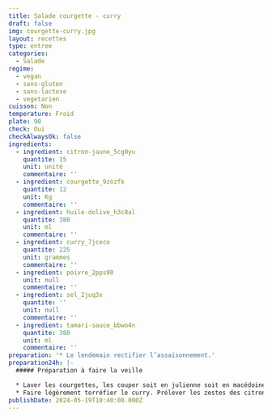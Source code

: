 ```yaml
---
title: Salade courgette - curry
draft: false
img: courgette-curry.jpg
layout: recettes
type: entree
categories:
  - Salade
regime:
  - vegan
  - sans-gluten
  - sans-lactose
  - vegetarien
cuisson: Non
temperature: Froid
plate: 90
check: Oui
checkAlwaysOk: false
ingredients:
  - ingredient: citron-jaune_5cg0yu
    quantite: 15
    unit: unité
    commentaire: ''
  - ingredient: courgette_9zozfk
    quantite: 12
    unit: Kg
    commentaire: ''
  - ingredient: huile-dolive_h3c8al
    quantite: 380
    unit: ml
    commentaire: ''
  - ingredient: curry_7jceco
    quantite: 225
    unit: grammes
    commentaire: ''
  - ingredient: poivre_2pps90
    unit: null
    commentaire: ''
  - ingredient: sel_2juq3x
    quantite: ''
    unit: null
    commentaire: ''
  - ingredient: tamari-sauce_bbwo4n
    quantite: 380
    unit: ml
    commentaire: ''
preparation: '* Le lendemain rectifier l’assaisonnement.'
preparation24h: |-
  ##### Préparation à faire la veille

  * Laver les courgettes, les couper soit en julienne soit en macédoine ou émincer avec une mandoline ou au robot, au choix mais un truc pas trop gros quoi.
  * Faire légèrement torréfier le curry. Prélever les zestes des citrons, les presser. Puis tout mélanger.
publishDate: 2024-05-19T10:40:00.000Z
---
```

